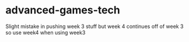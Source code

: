# advanced-games-tech
Slight mistake in pushing week 3 stuff but week 4 continues off of week 3 so use week4 when using week3
